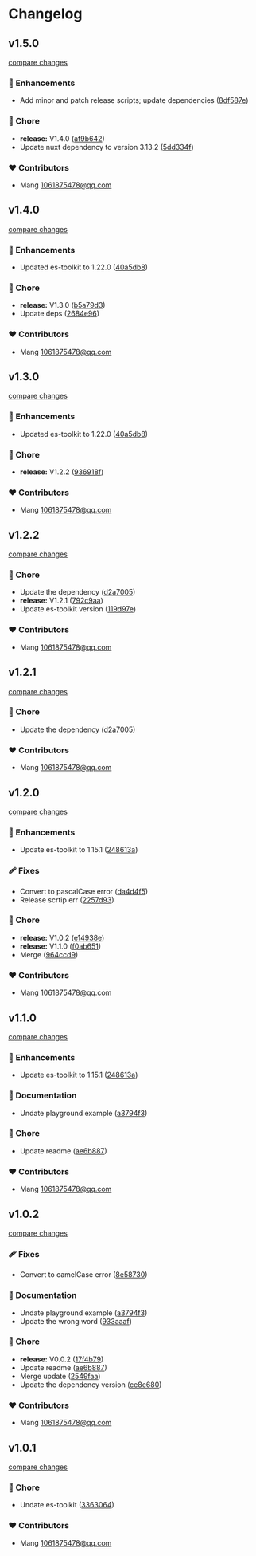 # Changelog


## v1.5.0

[compare changes](https://github.com/mangmax/nuxt-es-toolkit/compare/v1.4.0...v1.5.0)

### 🚀 Enhancements

- Add minor and patch release scripts; update dependencies ([8df587e](https://github.com/mangmax/nuxt-es-toolkit/commit/8df587e))

### 🏡 Chore

- **release:** V1.4.0 ([af9b642](https://github.com/mangmax/nuxt-es-toolkit/commit/af9b642))
- Update nuxt dependency to version 3.13.2 ([5dd334f](https://github.com/mangmax/nuxt-es-toolkit/commit/5dd334f))

### ❤️ Contributors

- Mang <1061875478@qq.com>

## v1.4.0

[compare changes](https://github.com/mangmax/nuxt-es-toolkit/compare/v1.3.0...v1.4.0)

### 🚀 Enhancements

- Updated es-toolkit to 1.22.0 ([40a5db8](https://github.com/mangmax/nuxt-es-toolkit/commit/40a5db8))

### 🏡 Chore

- **release:** V1.3.0 ([b5a79d3](https://github.com/mangmax/nuxt-es-toolkit/commit/b5a79d3))
- Update deps ([2684e96](https://github.com/mangmax/nuxt-es-toolkit/commit/2684e96))

### ❤️ Contributors

- Mang <1061875478@qq.com>

## v1.3.0

[compare changes](https://github.com/mangmax/nuxt-es-toolkit/compare/v1.2.2...v1.3.0)

### 🚀 Enhancements

- Updated es-toolkit to 1.22.0 ([40a5db8](https://github.com/mangmax/nuxt-es-toolkit/commit/40a5db8))

### 🏡 Chore

- **release:** V1.2.2 ([936918f](https://github.com/mangmax/nuxt-es-toolkit/commit/936918f))

### ❤️ Contributors

- Mang <1061875478@qq.com>

## v1.2.2

[compare changes](https://github.com/mangmax/nuxt-es-toolkit/compare/v1.2.1...v1.2.2)

### 🏡 Chore

- Update the dependency ([d2a7005](https://github.com/mangmax/nuxt-es-toolkit/commit/d2a7005))
- **release:** V1.2.1 ([792c9aa](https://github.com/mangmax/nuxt-es-toolkit/commit/792c9aa))
- Update es-toolkit version ([119d97e](https://github.com/mangmax/nuxt-es-toolkit/commit/119d97e))

### ❤️ Contributors

- Mang <1061875478@qq.com>

## v1.2.1

[compare changes](https://github.com/mangmax/nuxt-es-toolkit/compare/v1.2.0...v1.2.1)

### 🏡 Chore

- Update the dependency ([d2a7005](https://github.com/mangmax/nuxt-es-toolkit/commit/d2a7005))

### ❤️ Contributors

- Mang <1061875478@qq.com>

## v1.2.0

[compare changes](https://github.com/mangmax/nuxt-es-toolkit/compare/v1.0.2...v1.2.0)

### 🚀 Enhancements

- Update es-toolkit to 1.15.1 ([248613a](https://github.com/mangmax/nuxt-es-toolkit/commit/248613a))

### 🩹 Fixes

- Convert to pascalCase error ([da4d4f5](https://github.com/mangmax/nuxt-es-toolkit/commit/da4d4f5))
- Release scrtip err ([2257d93](https://github.com/mangmax/nuxt-es-toolkit/commit/2257d93))

### 🏡 Chore

- **release:** V1.0.2 ([e14938e](https://github.com/mangmax/nuxt-es-toolkit/commit/e14938e))
- **release:** V1.1.0 ([f0ab651](https://github.com/mangmax/nuxt-es-toolkit/commit/f0ab651))
- Merge ([964ccd9](https://github.com/mangmax/nuxt-es-toolkit/commit/964ccd9))

### ❤️ Contributors

- Mang <1061875478@qq.com>

## v1.1.0

[compare changes](https://github.com/mangmax/nuxt-es-toolkit/compare/v1.0.1...v1.1.0)

### 🚀 Enhancements

- Update es-toolkit to 1.15.1 ([248613a](https://github.com/mangmax/nuxt-es-toolkit/commit/248613a))

### 📖 Documentation

- Undate playground example ([a3794f3](https://github.com/mangmax/nuxt-es-toolkit/commit/a3794f3))

### 🏡 Chore

- Update readme ([ae6b887](https://github.com/mangmax/nuxt-es-toolkit/commit/ae6b887))

### ❤️ Contributors

- Mang <1061875478@qq.com>

## v1.0.2

[compare changes](https://github.com/mangmax/nuxt-es-toolkit/compare/v1.0.1...v1.0.2)

### 🩹 Fixes

- Convert to camelCase error ([8e58730](https://github.com/mangmax/nuxt-es-toolkit/commit/8e58730))

### 📖 Documentation

- Undate playground example ([a3794f3](https://github.com/mangmax/nuxt-es-toolkit/commit/a3794f3))
- Update the wrong word ([933aaaf](https://github.com/mangmax/nuxt-es-toolkit/commit/933aaaf))

### 🏡 Chore

- **release:** V0.0.2 ([17f4b79](https://github.com/mangmax/nuxt-es-toolkit/commit/17f4b79))
- Update readme ([ae6b887](https://github.com/mangmax/nuxt-es-toolkit/commit/ae6b887))
- Merge update ([2549faa](https://github.com/mangmax/nuxt-es-toolkit/commit/2549faa))
- Update the dependency version ([ce8e680](https://github.com/mangmax/nuxt-es-toolkit/commit/ce8e680))

### ❤️ Contributors

- Mang <1061875478@qq.com>

## v1.0.1

[compare changes](https://github.com/mangmax/nuxt-es-toolkit/compare/v0.0.2...v1.0.1)

### 🏡 Chore

- Undate es-toolkit ([3363064](https://github.com/mangmax/nuxt-es-toolkit/commit/3363064))

### ❤️ Contributors

- Mang <1061875478@qq.com>

